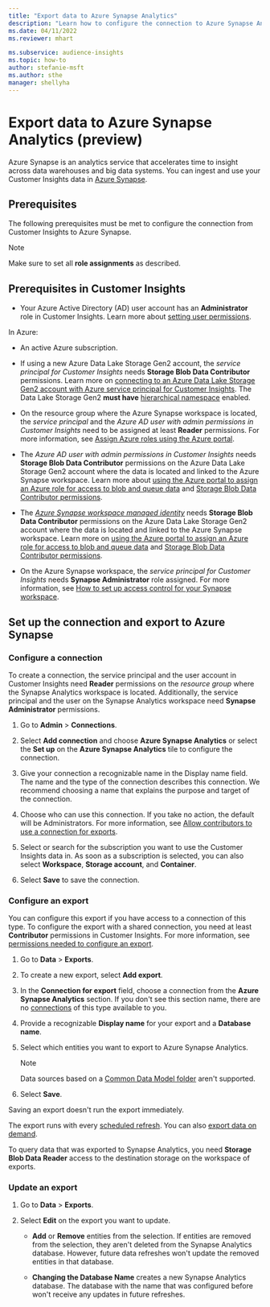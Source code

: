 ```yaml
---
title: "Export data to Azure Synapse Analytics"
description: "Learn how to configure the connection to Azure Synapse Analytics."
ms.date: 04/11/2022
ms.reviewer: mhart

ms.subservice: audience-insights
ms.topic: how-to
author: stefanie-msft
ms.author: sthe
manager: shellyha
---
```


# Export data to Azure Synapse Analytics (preview)

Azure Synapse is an analytics service that accelerates time to insight across data warehouses and big data systems. You can ingest and use your Customer Insights data in [Azure Synapse](/azure/synapse-analytics/overview-what-is).

## Prerequisites

The following prerequisites must be met to configure the connection from Customer Insights to Azure Synapse.

> [!NOTE]
> Make sure to set all **role assignments** as described.  

## Prerequisites in Customer Insights

* Your Azure Active Directory (AD) user account has an **Administrator** role in Customer Insights. Learn more about [setting user permissions](permissions.md#assign-roles-and-permissions).

In Azure: 

- An active Azure subscription.

- If using a new Azure Data Lake Storage Gen2 account, the *service principal for Customer Insights* needs **Storage Blob Data Contributor** permissions. Learn more on [connecting to an Azure Data Lake Storage Gen2 account with Azure service principal for Customer Insights](connect-service-principal.md). The Data Lake Storage Gen2 **must have** [hierarchical namespace](/azure/storage/blobs/data-lake-storage-namespace) enabled.

- On the resource group where the Azure Synapse workspace is located, the *service principal* and the *Azure AD user with admin permissions in Customer Insights* need to be assigned at least **Reader** permissions. For more information, see [Assign Azure roles using the Azure portal](/azure/role-based-access-control/role-assignments-portal).

- The *Azure AD user with admin permissions in Customer Insights* needs **Storage Blob Data Contributor** permissions on the Azure Data Lake Storage Gen2 account where the data is located and linked to the Azure Synapse workspace. Learn more about [using the Azure portal to assign an Azure role for access to blob and queue data](/azure/storage/common/storage-auth-aad-rbac-portal) and [Storage Blob Data Contributor permissions](/azure/role-based-access-control/built-in-roles#storage-blob-data-contributor).

- The *[Azure Synapse workspace managed identity](/azure/synapse-analytics/security/synapse-workspace-managed-identity)* needs **Storage Blob Data Contributor** permissions on the Azure Data Lake Storage Gen2 account where the data is located and linked to the Azure Synapse workspace. Learn more on [using the Azure portal to assign an Azure role for access to blob and queue data](/azure/storage/common/storage-auth-aad-rbac-portal) and [Storage Blob Data Contributor permissions](/azure/role-based-access-control/built-in-roles#storage-blob-data-contributor).

- On the Azure Synapse workspace, the *service principal for Customer Insights* needs **Synapse Administrator** role assigned. For more information, see [How to set up access control for your Synapse workspace](/azure/synapse-analytics/security/how-to-set-up-access-control).

## Set up the connection and export to Azure Synapse

### Configure a connection

To create a connection, the service principal and the user account in Customer Insights need **Reader** permissions on the *resource group* where the Synapse Analytics workspace is located. Additionally, the service principal and the user on the Synapse Analytics workspace need **Synapse Administrator** permissions. 

1. Go to **Admin** > **Connections**.

1. Select **Add connection** and choose **Azure Synapse Analytics** or select the **Set up** on the **Azure Synapse Analytics** tile to configure the connection.

1. Give your connection a recognizable name in the Display name field. The name and the type of the connection describes this connection. We recommend choosing a name that explains the purpose and target of the connection.

1. Choose who can use this connection. If you take no action, the default will be Administrators. For more information, see [Allow contributors to use a connection for exports](connections.md#allow-contributors-to-use-a-connection-for-exports).

1. Select or search for the subscription you want to use the Customer Insights data in. As soon as a subscription is selected, you can also select **Workspace**, **Storage account**, and **Container**.

1. Select **Save** to save the connection.

### Configure an export

You can configure this export if you have access to a connection of this type. To configure the export with a shared connection, you need at least **Contributor** permissions in Customer Insights. For more information, see [permissions needed to configure an export](export-destinations.md#set-up-a-new-export).

1. Go to **Data** > **Exports**.

1. To create a new export, select **Add export**.

1. In the **Connection for export** field, choose a connection from the **Azure Synapse Analytics** section. If you don't see this section name, there are no [connections](connections.md) of this type available to you.

1. Provide a recognizable **Display name** for your export and a **Database name**.

1. Select which entities you want to export to Azure Synapse Analytics.
   > [!NOTE]
   > Data sources based on a [Common Data Model folder](connect-common-data-model.md) aren't supported.

2. Select **Save**.

Saving an export doesn't run the export immediately.

The export runs with every [scheduled refresh](system.md#schedule-tab). You can also [export data on demand](export-destinations.md#run-exports-on-demand).

To query data that was exported to Synapse Analytics, you need **Storage Blob Data Reader** access to the destination storage on the workspace of exports. 

### Update an export

1. Go to **Data** > **Exports**.

1. Select **Edit** on the export you want to update.

   - **Add** or **Remove** entities from the selection. If entities are removed from the selection, they aren't deleted from the Synapse Analytics database. However, future data refreshes won't update the removed entities in that database.

   - **Changing the Database Name** creates a new Synapse Analytics database. The database with the name that was configured before won't receive any updates in future refreshes.
